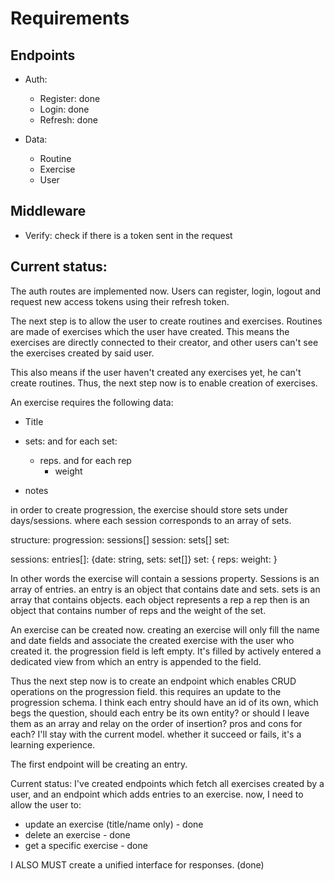 # Requirements

## Endpoints

- Auth:
    - Register: done
    - Login: done
    - Refresh: done

- Data:
    - Routine
    - Exercise
    - User

## Middleware

- Verify: check if there is a token sent in the request


## Current status:

The auth routes are implemented now. Users can register, login, logout and request new access tokens using their refresh token.

The next step is to allow the user to create routines and exercises. Routines are made of exercises which the user have created.
This means the exercises are directly connected to their creator, and other users can't see the exercises created by said user.

This also means if the user haven't created any exercises yet, he can't create routines.
Thus, the next step now is to enable creation of exercises.

An exercise requires the following data:
- Title
- sets: and for each set:
    - reps. and for each rep
        - weight

- notes

in order to create progression, the exercise should store sets under days/sessions. where each session corresponds to an array of sets.

structure:
    progression: sessions[]
        session: sets[]
            set: 

sessions:
    entries[]: {date: string, sets: set[]}
        set: {
            reps:
            weight:
        }

In other words the exercise will contain a sessions property.
Sessions is an array of entries.
an entry is an object that contains date and sets.
sets is an array that contains objects. each object represents a rep
a rep then is an object that contains number of reps and the weight of the set.


An exercise can be created now. creating an exercise will only fill the name and date fields and associate the created exercise with the user who created it.
the progression field is left empty.
It's filled by actively entered a dedicated view from which an entry is appended to the field.

Thus the next step now is to create an endpoint which enables CRUD operations on the progression field. this requires an update to the progression schema. I think each entry should have an id of its own, which begs the question, should each entry be its own entity? or should I leave them as an array and relay on the order of insertion? pros and cons for each? I'll stay with the current model. whether it succeed or fails, it's a learning experience.

The first endpoint will be creating an entry. 

Current status:
I've created endpoints which fetch all exercises created by a user, and an endpoint which adds entries to an exercise.
now, I need to allow the user to:
- update an exercise (title/name only) - done
- delete an exercise - done
- get a specific exercise - done

I ALSO MUST create a unified interface for responses. (done)